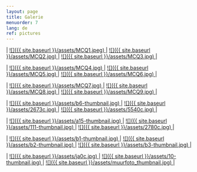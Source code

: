 ```yaml
---
layout: page
title: Galerie
menuorder: 7
lang: de
ref: pictures
---
```

| <a href="/assets/CQ1.jpeg">![]({{ site.baseurl }}/assets/MCQ1.jpeg) </a>  | <a href="/assets/CQ2.jpg"> ![]({{ site.baseurl }}/assets/MCQ2.jpg) </a> | <a href="/assets/CQ3.jpeg"> ![]({{ site.baseurl }}/assets/MCQ3.jpg) </a> |

| <a href="/assets/CQ4.jpeg">![]({{ site.baseurl }}/assets/MCQ4.jpg) </a>  | <a href="/assets/CQ5.jpg"> ![]({{ site.baseurl }}/assets/MCQ5.jpg) </a> | <a href="/assets/CQ6.jpeg"> ![]({{ site.baseurl }}/assets/MCQ6.jpg) </a> |

| <a href="/assets/CQ7.jpeg">![]({{ site.baseurl }}/assets/MCQ7.jpg) </a>  | <a href="/assets/CQ8.jpg"> ![]({{ site.baseurl }}/assets/MCQ8.jpg) </a> | <a href="/assets/CQ9.jpeg"> ![]({{ site.baseurl }}/assets/MCQ9.jpg) </a> |

| <a href="/assets/b6.jpeg">![]({{ site.baseurl }}/assets/b6-thumbnail.jpg) </a>  | <a href="/assets/2673.jpg"> ![]({{ site.baseurl }}/assets/2673c.jpg) </a> | <a href="/assets/5540.jpeg"> ![]({{ site.baseurl }}/assets/5540c.jpg) </a> |

| <a href="/assets/a15.jpg">  ![]({{ site.baseurl }}/assets/a15-thumbnail.jpg) </a> | <a href="/assets/111.jpg">  ![]({{ site.baseurl }}/assets/111-thumbnail.jpg) </a> | <a href="/assets/2.jpg">  ![]({{ site.baseurl }}/assets/2780c.jpg) </a>  |

| <a href="/assets/b1.jpg">  ![]({{ site.baseurl }}/assets/b1-thumbnail.jpg) </a> | <a href="/assets/b2.jpg">  ![]({{ site.baseurl }}/assets/b2-thumbnail.jpg) </a> | <a href="/assets/b3.jpg">![]({{ site.baseurl }}/assets/b3-thumbnail.jpg) </a> |

| <a href="/assets/ja0.jpg">  ![]({{ site.baseurl }}/assets/ja0c.jpg) </a> | <a href="/assets/10.jpg">  ![]({{ site.baseurl }}/assets/10-thumbnail.jpg) </a> | <a href="/assets/muurfoto.jpg">![]({{ site.baseurl }}/assets/muurfoto_thumbnail.jpg) </a> |
